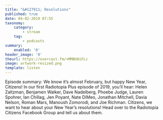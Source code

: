 ```yaml
---
title: "&#127911; Resolutions"
published: true
date: 04-02-2019 07:55
taxonomy:
    category:
        - stream
    tag:
        - podcasts
summary:
    enabled: '0'
header_image: '0'
theurl: https://overcast.fm/+MMBUHiFLc
image: artwork-resized.png
template: listen
---
```

 
Episode summary: We know it’s almost February, but happy New Year, Citizens! In our first Radiotopia Plus episode of 2019, you’ll hear: Helen Zaltzman, Benjamen Walker, Dave Nadelberg, Phoebe Judge, Lauren Spohrer, Ian Chillag, Jen Poyant, Nate DiMeo, Jonathan Mitchell, Davia Nelson, Roman Mars, Manoush Zomorodi, and Joe Richman. Citizens, we want to hear about your New Year’s resolutions! Head over to the Radiotopia Citizens Facebook Group and tell us about them.
